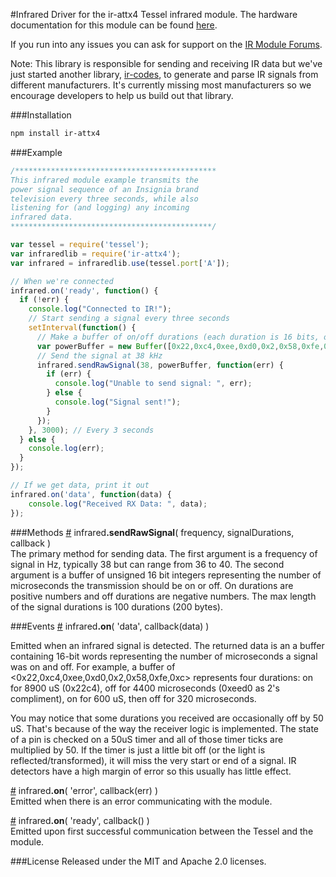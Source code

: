 #Infrared
Driver for the ir-attx4 Tessel infrared module. The hardware documentation for this module can be found [here](https://github.com/tessel/hardware/blob/master/modules-overview.md#infrared).

If you run into any issues you can ask for support on the [IR Module Forums](http://forums.tessel.io/category/ir).

Note: This library is responsible for sending and receiving IR data but we've just started another library, [ir-codes](https://github.com/technicalmachine/ir-codes), to generate and parse IR signals from different manufacturers. It's currently missing most manufacturers so we encourage developers to help us build out that library.

###Installation
```sh
npm install ir-attx4
```

###Example
```js
/*********************************************
This infrared module example transmits the
power signal sequence of an Insignia brand
television every three seconds, while also
listening for (and logging) any incoming
infrared data.
*********************************************/

var tessel = require('tessel');
var infraredlib = require('ir-attx4');
var infrared = infraredlib.use(tessel.port['A']); 

// When we're connected
infrared.on('ready', function() {
  if (!err) {
    console.log("Connected to IR!");
    // Start sending a signal every three seconds
    setInterval(function() {
      // Make a buffer of on/off durations (each duration is 16 bits, off durations are negative)
      var powerBuffer = new Buffer([0x22,0xc4,0xee,0xd0,0x2,0x58,0xfe,0xc,0x2,0x8a,0xf9,0xf2,0x2,0x8a,0xf9,0xc0,0x2,0x58,0xfe,0xc,0x2,0x58,0xfe,0xc,0x2,0x8a,0xfe,0x3e,0x2,0x8a,0xfe,0x3e,0x2,0x8a,0xf9,0xc0,0x2,0x58,0xf9,0xc0,0x2,0x8a,0xfe,0x3e,0x2,0x8a,0xf9,0xc0,0x2,0x58,0xfe,0xc,0x2,0x58,0xfe,0xc,0x2,0x58,0xfe,0xc,0x2,0x58,0xfe,0xc,0x2,0x8a,0xfe,0x3e,0x2,0x8a,0xf9,0xc0,0x2,0x58,0xf9,0xc0,0x2,0x8a,0xf9,0xf2,0x2,0x8a,0xf9,0xc0,0x2,0x58,0xfe,0xc,0x2,0x58,0xfe,0xc,0x2,0x8a,0xfe,0x3e,0x2,0x8a,0xfe,0x3e,0x2,0x8a,0xfe,0xc,0x2,0x58,0xfe,0xc,0x2,0x58,0xfe,0xc,0x2,0x58,0xfe,0xc,0x2,0x58,0xf9,0xc0,0x2,0x8a,0xf9,0xc0,0x2,0x58,0xf9,0xc0,0x2,0x58,0xf9,0xc0,0x2,0x58]); 
      // Send the signal at 38 kHz
      infrared.sendRawSignal(38, powerBuffer, function(err) {
        if (err) {
          console.log("Unable to send signal: ", err);
        } else {
          console.log("Signal sent!");
        }
      });
    }, 3000); // Every 3 seconds
  } else {
    console.log(err);
  }
});

// If we get data, print it out
infrared.on('data', function(data) {
	console.log("Received RX Data: ", data);
});
```

###Methods
&#x20;<a href="#api-infrared-sendRawSignal-frequency-signalDurations-callback-The-primary-method-for-sending-data-The-first-argument-is-a-frequency-of-signal-in-Hz-typically-38-but-can-range-from-36-to-40-The-second-argument-is-a-buffer-of-unsigned-16-bit-integers-representing-the-number-of-microseconds-the-transmission-should-be-on-The-max-length-of-the-signal-durations-is-100-durations" name="api-infrared-sendRawSignal-frequency-signalDurations-callback-The-primary-method-for-sending-data-The-first-argument-is-a-frequency-of-signal-in-Hz-typically-38-but-can-range-from-36-to-40-The-second-argument-is-a-buffer-of-unsigned-16-bit-integers-representing-the-number-of-microseconds-the-transmission-should-be-on-The-max-length-of-the-signal-durations-is-100-durations">#</a> infrared<b>.sendRawSignal</b>( frequency, signalDurations, callback )  
The primary method for sending data. The first argument is a frequency of signal in Hz, typically 38 but can range from 36 to 40. The second argument is a buffer of unsigned 16 bit integers representing the number of microseconds the transmission should be on or off. On durations are positive numbers and off durations are negative numbers. The max length of the signal durations is 100 durations (200 bytes).   

###Events
&#x20;<a href="#api-infrared-on-data-callback-data-Emitted-when-an-infrared-signal-is-detected" name="api-infrared-on-data-callback-data-Emitted-when-an-infrared-signal-is-detected">#</a> infrared<b>.on</b>( 'data', callback(data) )  

Emitted when an infrared signal is detected. The returned data is an a buffer containing 16-bit words representing the number of microseconds a signal was on and off. For example, a buffer of <0x22,0xc4,0xee,0xd0,0x2,0x58,0xfe,0xc> represents four durations: on for 8900 uS (0x22c4), off for 4400 microseconds (0xeed0 as 2's compliment), on for 600 uS, then off for 320 microseconds.

You may notice that some durations you received are occasionally off by 50 uS. That's because of the way the receiver logic is implemented. The state of a pin is checked on a 50uS timer and all of those timer ticks are multiplied by 50. If the timer is just a little bit off (or the light is reflected/transformed), it will miss the very start or end of a signal. IR detectors have a high margin of error so this usually has little effect.


&#x20;<a href="#api-infrared-on-error-callback-err-Emitted-when-there-is-an-error-communicating-with-the-module" name="api-infrared-on-error-callback-err-Emitted-when-there-is-an-error-communicating-with-the-module">#</a> infrared<b>.on</b>( 'error', callback(err) )  
Emitted when there is an error communicating with the module.  

&#x20;<a href="#api-infrared-on-ready-callback-Emitted-upon-first-successful-communication-between-the-Tessel-and-the-module" name="api-infrared-on-ready-callback-Emitted-upon-first-successful-communication-between-the-Tessel-and-the-module">#</a> infrared<b>.on</b>( 'ready', callback() )  
Emitted upon first successful communication between the Tessel and the module.  

###License
Released under the MIT and Apache 2.0 licenses.
